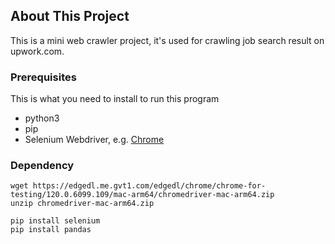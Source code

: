 <!-- ABOUT THE PROJECT -->
## About This Project

This is a mini web crawler project, it's used for crawling job search result on upwork.com.

### Prerequisites

This is what you need to install to run this program
- python3
- pip
- Selenium Webdriver, e.g. [Chrome](https://googlechromelabs.github.io/chrome-for-testing/)

### Dependency
```
wget https://edgedl.me.gvt1.com/edgedl/chrome/chrome-for-testing/120.0.6099.109/mac-arm64/chromedriver-mac-arm64.zip
unzip chromedriver-mac-arm64.zip

pip install selenium
pip install pandas
```
